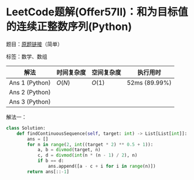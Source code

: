 # LeetCode题解(Offer57II)：和为目标值的连续正整数序列(Python)

题目：[原题链接](https://leetcode-cn.com/problems/he-wei-sde-lian-xu-zheng-shu-xu-lie-lcof/)（简单）

标签：数学、数组

| 解法           | 时间复杂度 | 空间复杂度 | 执行用时      |
| -------------- | ---------- | ---------- | ------------- |
| Ans 1 (Python) | $O(N)$     | $O(1)$     | 52ms (89.99%) |
| Ans 2 (Python) |            |            |               |
| Ans 3 (Python) |            |            |               |

解法一：

```python
class Solution:
    def findContinuousSequence(self, target: int) -> List[List[int]]:
        ans = []
        for n in range(2, int((target * 2) ** 0.5 + 1)):
            a, b = divmod(target, n)
            c, d = divmod(int(n * (n - 1) / 2), n)
            if b == d:
                ans.append([a - c + i for i in range(n)])
        return ans[::-1]
```